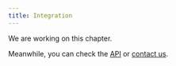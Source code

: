 ```yaml
---
title: Integration
---
```


We are working on this chapter.

Meanwhile, you can check the [API](/developers/general-concepts.html) or [contact us](mailto:contact@hubrise.com).
